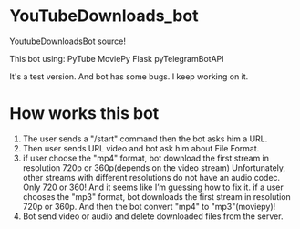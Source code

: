 # YouTubeDownloads_bot
YoutubeDownloadsBot source!


This bot using:
PyTube
MoviePy
Flask
pyTelegramBotAPI

It's a test version. And bot has some bugs. I keep working on it.



# How works this bot

1) The user sends a "/start" command then the bot asks him a URL.
2) Then user sends URL video and bot ask him about File Format.
3) if user choose the "mp4" format, bot download the first stream in resolution 720p or 360p(depends on the video stream)
Unfortunately, other streams with different resolutions do not have an audio codec. Only 720 or 360! And it seems like I’m guessing how to fix it.
if a user chooses the "mp3" format, bot downloads the first stream in resolution 720p or 360p. And then the bot convert "mp4" to "mp3"(moviepy)!
4) Bot send video or audio and delete downloaded files from the server.

